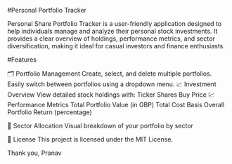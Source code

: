 #Personal Portfolio Tracker 

Personal Share Portfolio Tracker is a user-friendly application designed to help individuals manage and analyze their personal stock investments. It provides a clear overview of holdings, performance metrics, and sector diversification, making it ideal for casual investors and finance enthusiasts.

#Features

🗂️ Portfolio Management
Create, select, and delete multiple portfolios.
Easily switch between portfolios using a dropdown menu.
📈 Investment Overview
View detailed stock holdings with:
Ticker
Shares
Buy Price
💹 Performance Metrics
Total Portfolio Value (in GBP)
Total Cost Basis
Overall Portfolio Return (percentage)

🧠 Sector Allocation
Visual breakdown of your portfolio by sector

📄 License
This project is licensed under the MIT License.

Thank you,
Pranav

